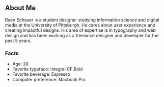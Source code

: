 ## About Me
Ryan Scheuer is a student designer studying information science and digital media at the University of Pittsburgh.  He cares about user experience and creating impactful designs.  His area of expertise is in typography and web design and has been working as a freelance designer and developer for the past 5 years.

### Facts
- Age: 20
- Favorite typeface: Integral CF Bold
- Favorite beverage: Espresso
- Computer preference: Macbook Pro